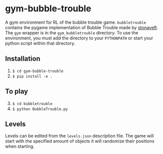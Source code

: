 # gym-bubble-trouble
A gym environment for RL of the bubble trouble game. `bubbletrouble` contains the pygame implementation of Bubble Trouble made by [stonayeft](https://github.com/stoyaneft/bubble-trouble). The `gym` wrapper is in the `gym_bubbletrouble` directory. To use the environment, you must add the directory to your `PYTHONPATH` or start your python script within that directory.

## Installation
1. `$ cd gym-bubble-trouble`
2. `$ pip install -e .`

## To play
3. `$ cd bubbletrouble`
4. `$ python BubbleTrouble.py`

## Levels
Levels can be edited from the `levels.json` description file. The game will start with the specified amount of objects
it will randomize their positions when starting.
